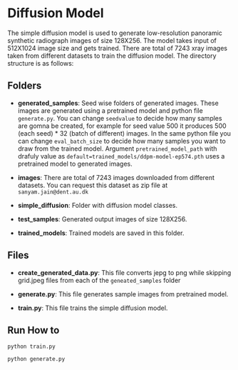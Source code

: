 # Diffusion Model
The simple diffusion model is used to generate low-resolution panoramic synthetic radiograph images of size 128X256. The model takes input of 512X1024 image size and gets trained. There are total of 7243 xray images taken from different datasets to train the diffusion model. The directory structure is as follows:

## Folders

- **generated_samples**: Seed wise folders of generated images. These images are generated using a pretrained model and python file `generate.py`. You can change `seedvalue` to decide how many samples are gomna be created, for example for seed value 500 it produces 500 (each seed) * 32 (batch of different) images. In the same python file you can change `eval_batch_size` to decide how many samples you want to draw from the trained model. Argument `pretrained_model_path` with drafuly value as `default=trained_models/ddpm-model-ep574.pth` uses a pretrained model to generated images.

- **images**: There are total of 7243 images downloaded from different datasets. You can request this dataset as zip file at `sanyam.jain@dent.au.dk`

- **simple_diffusion**: Folder with diffusion model classes.

- **test_samples**: Generated output images of size 128X256.

- **trained_models**: Trained models are saved in this folder.

## Files

- **create_generated_data.py**: This file converts jepg to png while skipping grid.jpeg files from each of the `geneated_samples` folder

- **generate.py**: This file generates sample images from pretrained model.

- **train.py**: This file trains the simple diffusion model.

## Run How to 

`python train.py`

`python generate.py`

